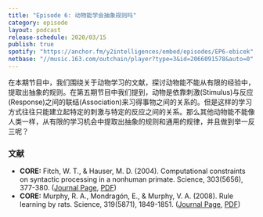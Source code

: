 ```yaml
---
title: "Episode 6: 动物能学会抽象规则吗"
category: episode
layout: podcast
release-schedule: 2020/03/15
publish: true
spotify: "https://anchor.fm/y2intelligences/embed/episodes/EP6-ebicek"
netbase: "//music.163.com/outchain/player?type=3&id=2066091578&auto=0"
---
```

在本期节目中，我们围绕关于动物学习的文献，探讨动物能不能从有限的经验中，提取出抽象的规则。在第五期节目中我们提到，动物是依靠刺激(Stimulus)与反应(Response)之间的联结(Association)来习得事物之间的关系的。但是这样的学习方式往往只能建立起特定的刺激与特定的反应之间的关系。那么其他动物能不能像人类一样，从有限的学习机会中提取出抽象的规则和通用的规律，并且做到举一反三呢？

### 文献

- **CORE:** Fitch, W. T., & Hauser, M. D. (2004). Computational constraints on syntactic processing in a nonhuman primate. Science, 303(5656), 377-380. ([Journal Page](https://science.sciencemag.org/content/303/5656/377), [PDF](http://eamusic.dartmouth.edu/~larry/music1052008/grad_student_readings/sievers/Primate_Constraints.pdf))
- **CORE:** Murphy, R. A., Mondragón, E., & Murphy, V. A. (2008). Rule learning by rats. Science, 319(5871), 1849-1851. ([Journal Page](https://science.sciencemag.org/content/319/5871/1849), [PDF](https://www.cal-r.org/mondragon/home/Papers/MurphyMondragonMurphy-08.pdf))


<iframe src="" height="102px" width="400px" frameborder="0" scrolling="no"></iframe>
